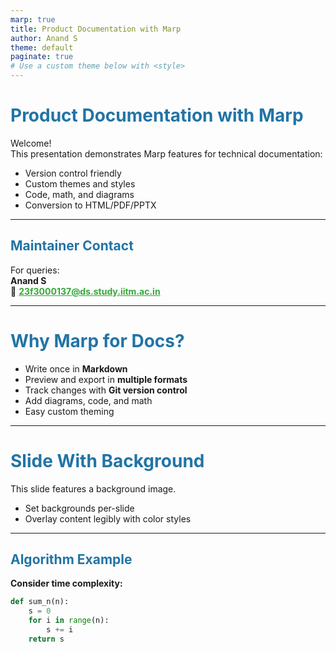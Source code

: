 ```yaml
---
marp: true
title: Product Documentation with Marp
author: Anand S
theme: default
paginate: true
# Use a custom theme below with <style>
---
```


<style>
/* Custom Marp theme and slide styling */
section {
  background-color: #fafdff;
  color: #263238;
  font-family: 'Segoe UI', Arial, sans-serif;
}
h1, h2, h3 {
  color: #2274A5;
}
a {
  color: #35a839;
  text-decoration: underline;
}
table th {
  background: #dfefff;
  color: #3c5674;
}
footer {
  font-size: 0.7em;
  color: #807e7e;
}
img[alt~="icon"] {
  border-radius: 16px;
  border: 1px solid #d5d5d5;
  box-shadow: 1px 2px 12px #e0eaff90;
}
</style>

<!-- _header: Product Documentation -->

# Product Documentation with Marp

Welcome!  
This presentation demonstrates Marp features for technical documentation:

- Version control friendly
- Custom themes and styles
- Code, math, and diagrams
- Conversion to HTML/PDF/PPTX

---

## Maintainer Contact

For queries:  
**Anand S**  
📧 **23f3000137@ds.study.iitm.ac.in**  

---

<!-- _class: lead -->
# Why Marp for Docs?

- Write once in **Markdown**
- Preview and export in **multiple formats**
- Track changes with **Git version control**
- Add diagrams, code, and math
- Easy custom theming

---

<!-- _backgroundImage: url('images/background.jpg') -->
<!-- _backgroundSize: cover -->
<!-- _color: white -->
<!-- _footer: Sample background slide -->

# Slide With Background

This slide features a background image.

- Set backgrounds per-slide
- Overlay content legibly with color styles

---

## Algorithm Example

**Consider time complexity:**

```python
def sum_n(n):
    s = 0
    for i in range(n):
        s += i
    return s
